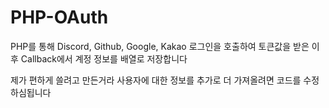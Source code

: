 # PHP-OAuth
PHP를 통해 Discord, Github, Google, Kakao 로그인을 호출하여 토큰값을 받은 이후
Callback에서 계정 정보를 배열로 저장합니다

제가 편하게 쓸려고 만든거라 사용자에 대한 정보를 추가로 더 가져올려면 코드를 수정하심됩니다

